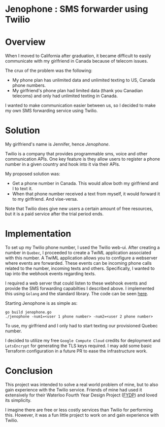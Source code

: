 # Jenophone : SMS forwarder using Twilio


# Overview

When I moved to California after graduation, it became difficult to easily
communicate with my girlfriend in Canada because of telecom issues.

The crux of the problem was the following:

- My phone plan has unlimited data and unlimited texting to US, Canada phone
  numbers.
- My girlfriend's phone plan had limited data (thank you Canadian telecoms) and
  only had unlimited texting in Canada.

I wanted to make communication easier between us, so I decided to make my own
SMS forwarding service using Twilio.

# Solution

My girlfriend's name is Jennifer, hence _Jenophone_.

Twilio is a company that provides programmable sms, voice and other communication
APIs.  One key feature is they allow users to register a phone number in a given
 country and hook into it via their APIs.

My proposed solution was:

- Get a phone number in Canada. This would allow both my girlfriend and I to
  text it.
- When that phone number received a text from myself, it would forward it to my
  girlfriend. And vise-versa.

Note that Twilio does give new users a certain amount of free resources, but it
is a paid service after the trial period ends.

# Implementation

To set up my Twilio phone number, I used the Twilio web-ui. After creating a
number in `Quebec`, I proceeded to create a TwiML application associated with this
number. A TwiML application allows you to configure a webserver where events are
forwarded. These events can be incoming phone calls related to the number,
incoming texts and others. Specifically, I wanted to tap into the webhook events
regarding texts.

I required a web server that could listen to these webhook events and provide
the SMS forwarding capabilties I described above. I implemented this using
`Golang` and the standard library. The code can be seen
[here](https://github.com/dang3r/jenophone).

Starting Jenophone is as simple as:

```
go build jenophone.go
./jenophone -num1=<user 1 phone number> -num2=<user 2 phone number>
```

To use, my girlfriend and I only had to start texting our provisioned Quebec number.

I decided to utilize my free `Google Compute Cloud` credits for deployment and
`LetsEncrypt` for generating the TLS keys required. I may add some basic
Terraform configuration in a future PR to ease the infrastructure work.

# Conclusion

This project was intended to solve a real world problem of mine, but to also
gain experience with the Twilio service. Friends of mine had used it extensively
for their Waterloo Fourth Year Design Project ([FYDP](https://uwaterloo.ca/capstone-design/)) and loved its simplicity.

I imagine there are free or less costly services than Twilio for performing this.
However, it was a fun little project to work on and gain experience with Twilio.

